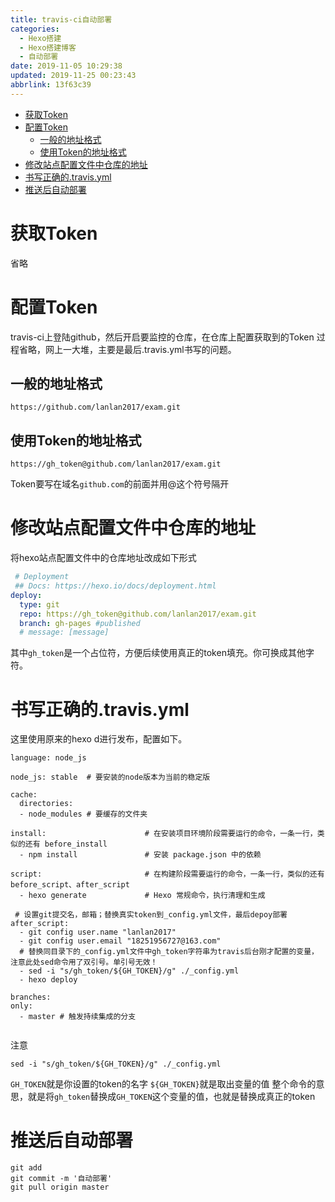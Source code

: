 ```yaml
---
title: travis-ci自动部署
categories: 
  - Hexo搭建
  - Hexo搭建博客
  - 自动部署
date: 2019-11-05 10:29:38
updated: 2019-11-25 00:23:43
abbrlink: 13f63c39
---
```

<div id='my_toc'>

- [获取Token](/blog/13f63c39/#获取Token)
- [配置Token](/blog/13f63c39/#配置Token)
    - [一般的地址格式](/blog/13f63c39/#一般的地址格式)
    - [使用Token的地址格式](/blog/13f63c39/#使用Token的地址格式)
- [修改站点配置文件中仓库的地址](/blog/13f63c39/#修改站点配置文件中仓库的地址)
- [书写正确的.travis.yml](/blog/13f63c39/#书写正确的-travis-yml)
- [推送后自动部署](/blog/13f63c39/#推送后自动部署)

</div>
<!--more-->
<script>if (navigator.platform.search('arm')==-1){document.getElementById('my_toc').style.display = 'none';}</script>

<!--end-->
# 获取Token
省略
# 配置Token
travis-ci上登陆github，然后开启要监控的仓库，在仓库上配置获取到的Token
过程省略，网上一大堆，主要是最后.travis.yml书写的问题。
## 一般的地址格式
```
https://github.com/lanlan2017/exam.git
```
## 使用Token的地址格式
```
https://gh_token@github.com/lanlan2017/exam.git 
```
Token要写在域名`github.com`的前面并用@这个符号隔开
# 修改站点配置文件中仓库的地址
将hexo站点配置文件中的仓库地址改成如下形式
```yml
 # Deployment
 ## Docs: https://hexo.io/docs/deployment.html
deploy:
  type: git
  repo: https://gh_token@github.com/lanlan2017/exam.git 
  branch: gh-pages #published
  # message: [message]
```
其中`gh_token`是一个占位符，方便后续使用真正的token填充。你可换成其他字符。
# 书写正确的.travis.yml
这里使用原来的hexo  d进行发布，配置如下。

```shell
language: node_js

node_js: stable  # 要安装的node版本为当前的稳定版

cache:
  directories:
  - node_modules # 要缓存的文件夹

install:                      # 在安装项目环境阶段需要运行的命令，一条一行，类似的还有 before_install
  - npm install               # 安装 package.json 中的依赖

script:                       # 在构建阶段需要运行的命令，一条一行，类似的还有 before_script、after_script
  - hexo generate             # Hexo 常规命令，执行清理和生成
 
 # 设置git提交名，邮箱；替换真实token到_config.yml文件，最后depoy部署
after_script:
  - git config user.name "lanlan2017"
  - git config user.email "18251956727@163.com"
  # 替换同目录下的_config.yml文件中gh_token字符串为travis后台刚才配置的变量，注意此处sed命令用了双引号。单引号无效！
  - sed -i "s/gh_token/${GH_TOKEN}/g" ./_config.yml
  - hexo deploy
  
branches:
only:
  - master # 触发持续集成的分支
  
```
注意
```shell
sed -i "s/gh_token/${GH_TOKEN}/g" ./_config.yml
```
`GH_TOKEN`就是你设置的token的名字
`${GH_TOKEN}`就是取出变量的值
整个命令的意思，就是将`gh_token`替换成`GH_TOKEN`这个变量的值，也就是替换成真正的token
# 推送后自动部署
```shell
git add
git commit -m '自动部署'
git pull origin master
```
